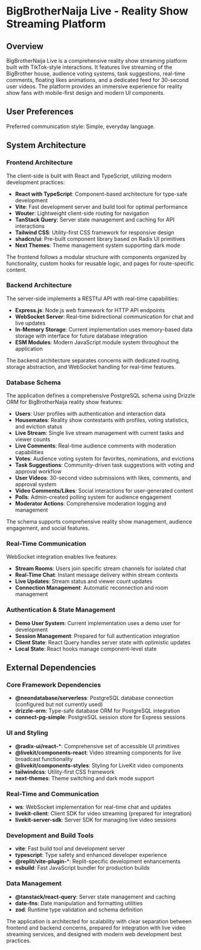 # BigBrotherNaija Live - Reality Show Streaming Platform

## Overview

BigBrotherNaija Live is a comprehensive reality show streaming platform built with TikTok-style interactions. It features live streaming of the BigBrother house, audience voting systems, task suggestions, real-time comments, floating likes animations, and a dedicated feed for 30-second user videos. The platform provides an immersive experience for reality show fans with mobile-first design and modern UI components.

## User Preferences

Preferred communication style: Simple, everyday language.

## System Architecture

### Frontend Architecture
The client-side is built with React and TypeScript, utilizing modern development practices:
- **React with TypeScript**: Component-based architecture for type-safe development
- **Vite**: Fast development server and build tool for optimal performance
- **Wouter**: Lightweight client-side routing for navigation
- **TanStack Query**: Server state management and caching for API interactions
- **Tailwind CSS**: Utility-first CSS framework for responsive design
- **shadcn/ui**: Pre-built component library based on Radix UI primitives
- **Next Themes**: Theme management system supporting dark mode

The frontend follows a modular structure with components organized by functionality, custom hooks for reusable logic, and pages for route-specific content.

### Backend Architecture
The server-side implements a RESTful API with real-time capabilities:
- **Express.js**: Node.js web framework for HTTP API endpoints
- **WebSocket Server**: Real-time bidirectional communication for chat and live updates
- **In-Memory Storage**: Current implementation uses memory-based data storage with interface for future database integration
- **ESM Modules**: Modern JavaScript module system throughout the application

The backend architecture separates concerns with dedicated routing, storage abstraction, and WebSocket handling for real-time features.

### Database Schema
The application defines a comprehensive PostgreSQL schema using Drizzle ORM for BigBrotherNaija reality show features:
- **Users**: User profiles with authentication and interaction data
- **Housemates**: Reality show contestants with profiles, voting statistics, and eviction status
- **Live Stream**: Single live stream management with current tasks and viewer counts
- **Live Comments**: Real-time audience comments with moderation capabilities
- **Votes**: Audience voting system for favorites, nominations, and evictions
- **Task Suggestions**: Community-driven task suggestions with voting and approval workflow
- **User Videos**: 30-second video submissions with likes, comments, and approval system
- **Video Comments/Likes**: Social interactions for user-generated content
- **Polls**: Admin-created polling system for audience engagement
- **Moderator Actions**: Comprehensive moderation logging and management

The schema supports comprehensive reality show management, audience engagement, and social features.

### Real-Time Communication
WebSocket integration enables live features:
- **Stream Rooms**: Users join specific stream channels for isolated chat
- **Real-Time Chat**: Instant message delivery within stream contexts
- **Live Updates**: Stream status and viewer count updates
- **Connection Management**: Automatic reconnection and room management

### Authentication & State Management
- **Demo User System**: Current implementation uses a demo user for development
- **Session Management**: Prepared for full authentication integration
- **Client State**: React Query handles server state with optimistic updates
- **Local State**: React hooks manage component-level state

## External Dependencies

### Core Framework Dependencies
- **@neondatabase/serverless**: PostgreSQL database connection (configured but not currently used)
- **drizzle-orm**: Type-safe database ORM for PostgreSQL integration
- **connect-pg-simple**: PostgreSQL session store for Express sessions

### UI and Styling
- **@radix-ui/react-***: Comprehensive set of accessible UI primitives
- **@livekit/components-react**: Video streaming components for live broadcast functionality
- **@livekit/components-styles**: Styling for LiveKit video components
- **tailwindcss**: Utility-first CSS framework
- **next-themes**: Theme switching and dark mode support

### Real-Time and Communication
- **ws**: WebSocket implementation for real-time chat and updates
- **livekit-client**: Client SDK for video streaming (prepared for integration)
- **livekit-server-sdk**: Server SDK for managing live video sessions

### Development and Build Tools
- **vite**: Fast build tool and development server
- **typescript**: Type safety and enhanced developer experience
- **@replit/vite-plugin-***: Replit-specific development enhancements
- **esbuild**: Fast JavaScript bundler for production builds

### Data Management
- **@tanstack/react-query**: Server state management and caching
- **date-fns**: Date manipulation and formatting utilities
- **zod**: Runtime type validation and schema definition

The application is architected for scalability with clear separation between frontend and backend concerns, prepared for integration with live video streaming services, and designed with modern web development best practices.